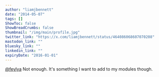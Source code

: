 ```yaml
---
author: "liamjbennett"
date: "2014-05-07"
tags: []
ShowToc: false
ShowBreadCrumbs: false
thumbnail: "/img/main/profile.jpg"
twitter_link: "https://x.com/liamjbennett/status/464086068607070208"
mastodon_link: ""
bluesky_link: ""
linkedin_link: ""
expiryDate: "2016-01-01"
---
```


[@feylya](https://x.com/feylya) Not enough. It's something I want to add to my modules though.

